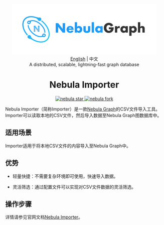 
<p align="center">
  <img src="https://github.com/vesoft-inc/nebula/raw/master/docs/logo.png"/>
  <br> <a href="README.md">English</a> | 中文
  <br>A distributed, scalable, lightning-fast graph database<br>
</p>
<div align="center">
  <h1>Nebula Importer</h1>
</div>
<p align="center">
  <a href="http://githubbadges.com/star.svg?user=vesoft-inc&repo=nebula&style=default">
    <img src="http://githubbadges.com/star.svg?user=vesoft-inc&repo=nebula&style=default" alt="nebula star"/>
  </a>
  <a href="http://githubbadges.com/fork.svg?user=vesoft-inc&repo=nebula-graph&style=default">
    <img src="http://githubbadges.com/fork.svg?user=vesoft-inc&repo=nebula&style=default" alt="nebula fork"/>
  </a>
  <br>
</p>

Nebula Importer（简称Importer）是一款[Nebula Graph](https://github.com/vesoft-inc/nebula)的CSV文件导入工具。Importer可以读取本地的CSV文件，然后导入数据至Nebula Graph图数据库中。

## 适用场景

Importer适用于将本地CSV文件的内容导入至Nebula Graph中。

## 优势

- 轻量快捷：不需要复杂环境即可使用，快速导入数据。

- 灵活筛选：通过配置文件可以实现对CSV文件数据的灵活筛选。

## 操作步骤

详情请参见官网文档[Nebula Importer](https://docs.nebula-graph.com.cn/2.0.1/nebula-importer/use-importer/)。